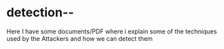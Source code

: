 # detection--
Here I have some documents/PDF where i explain some of the techniques used by the Attackers and how we can detect them
